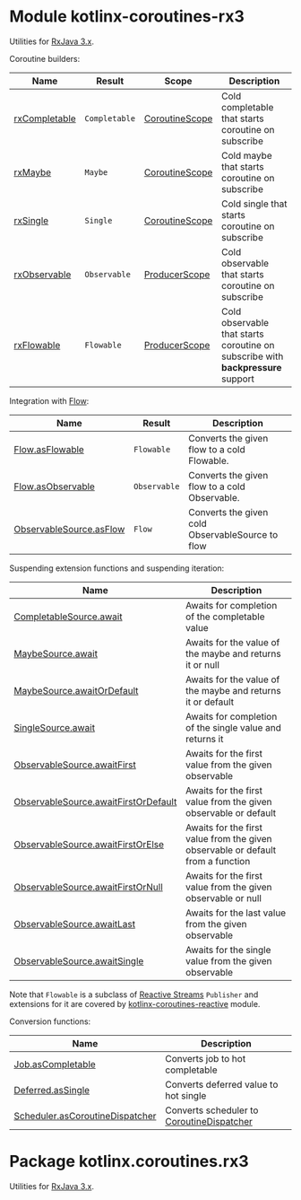 # Module kotlinx-coroutines-rx3

Utilities for [RxJava 3.x](https://github.com/ReactiveX/RxJava).

Coroutine builders:

| **Name**        | **Result**                              | **Scope**        | **Description**
| --------------- | --------------------------------------- | ---------------- | ---------------
| [rxCompletable] | `Completable`                           | [CoroutineScope] | Cold completable that starts coroutine on subscribe
| [rxMaybe]       | `Maybe`                                 | [CoroutineScope] | Cold maybe that starts coroutine on subscribe
| [rxSingle]      | `Single`                                | [CoroutineScope] | Cold single that starts coroutine on subscribe
| [rxObservable]  | `Observable`                            | [ProducerScope]  | Cold observable that starts coroutine on subscribe
| [rxFlowable]    | `Flowable`                              | [ProducerScope]  | Cold observable that starts coroutine on subscribe with **backpressure** support 

Integration with [Flow]:

| **Name**                   | **Result**      | **Description**
| ---------------            | --------------  | ---------------
| [Flow.asFlowable]          | `Flowable`      | Converts the given flow to a cold Flowable.
| [Flow.asObservable]        | `Observable`    | Converts the given flow to a cold Observable.
| [ObservableSource.asFlow]  | `Flow`          | Converts the given cold ObservableSource to flow

Suspending extension functions and suspending iteration:

| **Name** | **Description**
| -------- | ---------------
| [CompletableSource.await][io.reactivex.rxjava3.core.CompletableSource.await] | Awaits for completion of the completable value 
| [MaybeSource.await][io.reactivex.rxjava3.core.MaybeSource.await] | Awaits for the value of the maybe and returns it or null 
| [MaybeSource.awaitOrDefault][io.reactivex.rxjava3.core.MaybeSource.awaitOrDefault] | Awaits for the value of the maybe and returns it or default 
| [SingleSource.await][io.reactivex.rxjava3.core.SingleSource.await] | Awaits for completion of the single value and returns it 
| [ObservableSource.awaitFirst][io.reactivex.rxjava3.core.ObservableSource.awaitFirst] | Awaits for the first value from the given observable
| [ObservableSource.awaitFirstOrDefault][io.reactivex.rxjava3.core.ObservableSource.awaitFirstOrDefault] | Awaits for the first value from the given observable or default
| [ObservableSource.awaitFirstOrElse][io.reactivex.rxjava3.core.ObservableSource.awaitFirstOrElse] | Awaits for the first value from the given observable or default from a function
| [ObservableSource.awaitFirstOrNull][io.reactivex.rxjava3.core.ObservableSource.awaitFirstOrNull] | Awaits for the first value from the given observable or null
| [ObservableSource.awaitLast][io.reactivex.rxjava3.core.ObservableSource.awaitFirst] | Awaits for the last value from the given observable
| [ObservableSource.awaitSingle][io.reactivex.rxjava3.core.ObservableSource.awaitSingle] | Awaits for the single value from the given observable

Note that `Flowable` is a subclass of [Reactive Streams](https://www.reactive-streams.org)
`Publisher` and extensions for it are covered by
[kotlinx-coroutines-reactive](../kotlinx-coroutines-reactive) module.

Conversion functions:

| **Name** | **Description**
| -------- | ---------------
| [Job.asCompletable][kotlinx.coroutines.Job.asCompletable] | Converts job to hot completable
| [Deferred.asSingle][kotlinx.coroutines.Deferred.asSingle] | Converts deferred value to hot single
| [Scheduler.asCoroutineDispatcher][io.reactivex.rxjava3.core.Scheduler.asCoroutineDispatcher] | Converts scheduler to [CoroutineDispatcher]

<!--- MODULE kotlinx-coroutines-core -->
<!--- INDEX kotlinx.coroutines -->

[CoroutineScope]: https://kotlin.github.io/kotlinx.coroutines/kotlinx-coroutines-core/kotlinx.coroutines/-coroutine-scope/index.html
[CoroutineDispatcher]: https://kotlin.github.io/kotlinx.coroutines/kotlinx-coroutines-core/kotlinx.coroutines/-coroutine-dispatcher/index.html

<!--- INDEX kotlinx.coroutines.channels -->

[ProducerScope]: https://kotlin.github.io/kotlinx.coroutines/kotlinx-coroutines-core/kotlinx.coroutines.channels/-producer-scope/index.html

<!--- INDEX kotlinx.coroutines.flow -->

[Flow]: https://kotlin.github.io/kotlinx.coroutines/kotlinx-coroutines-core/kotlinx.coroutines.flow/-flow/index.html

<!--- MODULE kotlinx-coroutines-rx3 -->
<!--- INDEX kotlinx.coroutines.rx3 -->

[rxCompletable]: https://kotlin.github.io/kotlinx.coroutines/kotlinx-coroutines-rx3/kotlinx.coroutines.rx3/rx-completable.html
[rxMaybe]: https://kotlin.github.io/kotlinx.coroutines/kotlinx-coroutines-rx3/kotlinx.coroutines.rx3/rx-maybe.html
[rxSingle]: https://kotlin.github.io/kotlinx.coroutines/kotlinx-coroutines-rx3/kotlinx.coroutines.rx3/rx-single.html
[rxObservable]: https://kotlin.github.io/kotlinx.coroutines/kotlinx-coroutines-rx3/kotlinx.coroutines.rx3/rx-observable.html
[rxFlowable]: https://kotlin.github.io/kotlinx.coroutines/kotlinx-coroutines-rx3/kotlinx.coroutines.rx3/rx-flowable.html
[Flow.asFlowable]: https://kotlin.github.io/kotlinx.coroutines/kotlinx-coroutines-rx3/kotlinx.coroutines.rx3/as-flowable.html
[Flow.asObservable]: https://kotlin.github.io/kotlinx.coroutines/kotlinx-coroutines-rx3/kotlinx.coroutines.rx3/as-observable.html
[ObservableSource.asFlow]: https://kotlin.github.io/kotlinx.coroutines/kotlinx-coroutines-rx3/kotlinx.coroutines.rx3/as-flow.html
[io.reactivex.rxjava3.core.CompletableSource.await]: https://kotlin.github.io/kotlinx.coroutines/kotlinx-coroutines-rx3/kotlinx.coroutines.rx3/await.html
[io.reactivex.rxjava3.core.MaybeSource.await]: https://kotlin.github.io/kotlinx.coroutines/kotlinx-coroutines-rx3/kotlinx.coroutines.rx3/await.html
[io.reactivex.rxjava3.core.MaybeSource.awaitOrDefault]: https://kotlin.github.io/kotlinx.coroutines/kotlinx-coroutines-rx3/kotlinx.coroutines.rx3/await-or-default.html
[io.reactivex.rxjava3.core.SingleSource.await]: https://kotlin.github.io/kotlinx.coroutines/kotlinx-coroutines-rx3/kotlinx.coroutines.rx3/await.html
[io.reactivex.rxjava3.core.ObservableSource.awaitFirst]: https://kotlin.github.io/kotlinx.coroutines/kotlinx-coroutines-rx3/kotlinx.coroutines.rx3/await-first.html
[io.reactivex.rxjava3.core.ObservableSource.awaitFirstOrDefault]: https://kotlin.github.io/kotlinx.coroutines/kotlinx-coroutines-rx3/kotlinx.coroutines.rx3/await-first-or-default.html
[io.reactivex.rxjava3.core.ObservableSource.awaitFirstOrElse]: https://kotlin.github.io/kotlinx.coroutines/kotlinx-coroutines-rx3/kotlinx.coroutines.rx3/await-first-or-else.html
[io.reactivex.rxjava3.core.ObservableSource.awaitFirstOrNull]: https://kotlin.github.io/kotlinx.coroutines/kotlinx-coroutines-rx3/kotlinx.coroutines.rx3/await-first-or-null.html
[io.reactivex.rxjava3.core.ObservableSource.awaitSingle]: https://kotlin.github.io/kotlinx.coroutines/kotlinx-coroutines-rx3/kotlinx.coroutines.rx3/await-single.html
[kotlinx.coroutines.Job.asCompletable]: https://kotlin.github.io/kotlinx.coroutines/kotlinx-coroutines-rx3/kotlinx.coroutines.rx3/as-completable.html
[kotlinx.coroutines.Deferred.asSingle]: https://kotlin.github.io/kotlinx.coroutines/kotlinx-coroutines-rx3/kotlinx.coroutines.rx3/as-single.html
[io.reactivex.rxjava3.core.Scheduler.asCoroutineDispatcher]: https://kotlin.github.io/kotlinx.coroutines/kotlinx-coroutines-rx3/kotlinx.coroutines.rx3/as-coroutine-dispatcher.html

<!--- END -->

# Package kotlinx.coroutines.rx3

Utilities for [RxJava 3.x](https://github.com/ReactiveX/RxJava).
